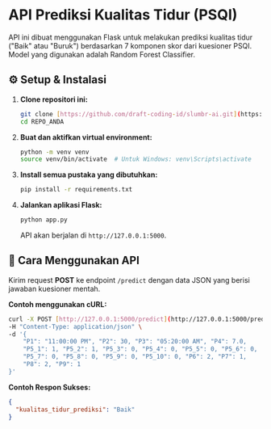 # API Prediksi Kualitas Tidur (PSQI)

API ini dibuat menggunakan Flask untuk melakukan prediksi kualitas tidur ("Baik" atau "Buruk") berdasarkan 7 komponen skor dari kuesioner PSQI. Model yang digunakan adalah Random Forest Classifier.

## ⚙️ Setup & Instalasi

1.  **Clone repositori ini:**
    ```bash
    git clone [https://github.com/draft-coding-id/slumbr-ai.git](https://github.com/draft-coding-id/slumbr-ai.git)
    cd REPO_ANDA
    ```

2.  **Buat dan aktifkan virtual environment:**
    ```bash
    python -m venv venv
    source venv/bin/activate  # Untuk Windows: venv\Scripts\activate
    ```

3.  **Install semua pustaka yang dibutuhkan:**
    ```bash
    pip install -r requirements.txt
    ```

4.  **Jalankan aplikasi Flask:**
    ```bash
    python app.py
    ```
    API akan berjalan di `http://127.0.0.1:5000`.

## 🚀 Cara Menggunakan API

Kirim request **POST** ke endpoint `/predict` dengan data JSON yang berisi jawaban kuesioner mentah.

**Contoh menggunakan cURL:**
```bash
curl -X POST [http://127.0.0.1:5000/predict](http://127.0.0.1:5000/predict) \
-H "Content-Type: application/json" \
-d '{
    "P1": "11:00:00 PM", "P2": 30, "P3": "05:20:00 AM", "P4": 7.0,
    "P5_1": 1, "P5_2": 1, "P5_3": 0, "P5_4": 0, "P5_5": 0, "P5_6": 0,
    "P5_7": 0, "P5_8": 0, "P5_9": 0, "P5_10": 0, "P6": 2, "P7": 1,
    "P8": 2, "P9": 1
}'
```

**Contoh Respon Sukses:**
```json
{
  "kualitas_tidur_prediksi": "Baik"
}
```